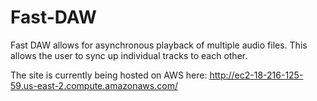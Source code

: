 # Fast-DAW

Fast DAW allows for asynchronous playback of multiple audio files. This allows the user to sync up individual tracks to each other.

The site is currently being hosted on AWS here: http://ec2-18-216-125-59.us-east-2.compute.amazonaws.com/
